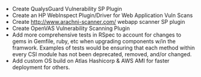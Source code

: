 - Create QualysGuard Vulnerability SP Plugin
- Create an HP WebInspect Plugin/Driver for Web Application Vuln Scans
- Create http://www.arachni-scanner.com/ webapp scanner SP plugin
- Create OpenVAS Vulnerability Scanning Plugin
- Add more comprehensive tests in RSpec to account for changes to gems in Gemfile, ruby, etc when upgrading components w/in the framwork.  Examples of tests would be ensuring that each method within every CSI module has not been deprecated, removed, and/or changed.
- Add custom OS build on Atlas Hashicorp & AWS AMI for faster deployment for others.
